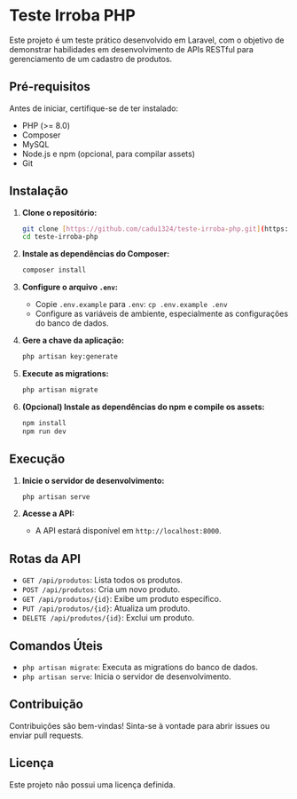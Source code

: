 # Teste Irroba PHP

Este projeto é um teste prático desenvolvido em Laravel, com o objetivo de demonstrar habilidades em desenvolvimento de APIs RESTful para gerenciamento de um cadastro de produtos.

## Pré-requisitos

Antes de iniciar, certifique-se de ter instalado:

-   PHP (>= 8.0)
-   Composer
-   MySQL
-   Node.js e npm (opcional, para compilar assets)
-   Git

## Instalação

1.  **Clone o repositório:**

    ```bash
    git clone [https://github.com/cadu1324/teste-irroba-php.git](https://www.google.com/search?q=https://github.com/cadu1324/teste-irroba-php.git)
    cd teste-irroba-php
    ```

2.  **Instale as dependências do Composer:**

    ```bash
    composer install
    ```

3.  **Configure o arquivo `.env`:**

    -   Copie `.env.example` para `.env`: `cp .env.example .env`
    -   Configure as variáveis de ambiente, especialmente as configurações do banco de dados.

4.  **Gere a chave da aplicação:**

    ```bash
    php artisan key:generate
    ```

5.  **Execute as migrations:**

    ```bash
    php artisan migrate
    ```

6.  **(Opcional) Instale as dependências do npm e compile os assets:**

    ```bash
    npm install
    npm run dev
    ```

## Execução

1.  **Inicie o servidor de desenvolvimento:**

    ```bash
    php artisan serve
    ```

2.  **Acesse a API:**

    -   A API estará disponível em `http://localhost:8000`.

## Rotas da API

-   `GET /api/produtos`: Lista todos os produtos.
-   `POST /api/produtos`: Cria um novo produto.
-   `GET /api/produtos/{id}`: Exibe um produto específico.
-   `PUT /api/produtos/{id}`: Atualiza um produto.
-   `DELETE /api/produtos/{id}`: Exclui um produto.

## Comandos Úteis

-   `php artisan migrate`: Executa as migrations do banco de dados.
-   `php artisan serve`: Inicia o servidor de desenvolvimento.

## Contribuição

Contribuições são bem-vindas! Sinta-se à vontade para abrir issues ou enviar pull requests.

## Licença

Este projeto não possui uma licença definida.
